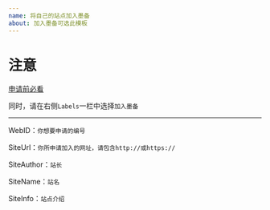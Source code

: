 ```yaml
---
name: 将自己的站点加入墨备
about: 加入墨备可选此模板
---
```


# 注意

[申请前必看](https://icp.ink/join.html)

同时，请在右侧`Labels`一栏中选择`加入墨备`

---

WebID：`你想要申请的编号`

SiteUrl：`你所申请加入的网址，请包含http://或https://`

SiteAuthor：`站长`

SiteName：`站名`

SiteInfo：`站点介绍`

